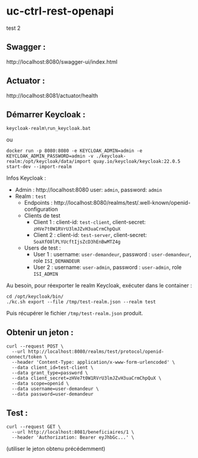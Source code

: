# uc-ctrl-rest-openapi

test 2
## Swagger :

http://localhost:8080/swagger-ui/index.html

## Actuator :

http://localhost:8081/actuator/health

## Démarrer Keycloak :
``` 
keycloak-realm\run_keycloak.bat
```

ou

```
docker run -p 8080:8080 -e KEYCLOAK_ADMIN=admin -e KEYCLOAK_ADMIN_PASSWORD=admin -v ./keycloak-realm:/opt/keycloak/data/import quay.io/keycloak/keycloak:22.0.5 start-dev --import-realm
```

Infos Keycloak : 

- Admin : http://localhost:8080 user: `admin`, password: `admin`
- Realm : `test`
  - Endpoints : http://localhost:8080/realms/test/.well-known/openid-configuration
  - Clients de test
    - Client 1 : client-id: `test-client`, client-secret: `zHVe7t0W1RVrU3lmJZvH3uaCrmChpQuX`
    - Client 2 : client-id: `test-server`, client-secret: `SoaXfO8lPLYUcftIjsZcD3hEnBwMTZ4g`
  - Users de test :
    - User 1 : username: `user-demandeur`, password : `user-demandeur`, role `ISI_DEMANDEUR`
    - User 2 : username: `user-admin`, password : `user-admin`, role `ISI_ADMIN`

Au besoin, pour réexporter le realm Keycloak, exécuter dans le container :

```
cd /opt/keycloak/bin/
./kc.sh export --file /tmp/test-realm.json --realm test
```

Puis récupérer le fichier `/tmp/test-realm.json` produit.
##  Obtenir un jeton : 
```
curl --request POST \
  --url http://localhost:8080/realms/test/protocol/openid-connect/token \
  --header 'Content-Type: application/x-www-form-urlencoded' \
  --data client_id=test-client \
  --data grant_type=password \
  --data client_secret=zHVe7t0W1RVrU3lmJZvH3uaCrmChpQuX \
  --data scope=openid \
  --data username=user-demandeur \
  --data password=user-demandeur
```

## Test : 
```
curl --request GET \
  --url http://localhost:8081/beneficiaires/1 \
  --header 'Authorization: Bearer eyJhbGc...' \
```
(utiliser le jeton obtenu précédemment)

